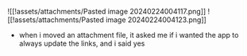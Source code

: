 
![[!assets/attachments/Pasted image 20240224004117.png]]
![[!assets/attachments/Pasted image 20240224004123.png]]


- when i moved an attachment file, it asked me if i wanted the app to always update the links, and i said yes